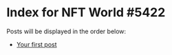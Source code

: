 # Index for NFT World #5422
Posts will be displayed in the order below:

- [Your first post](./001-first.md)

